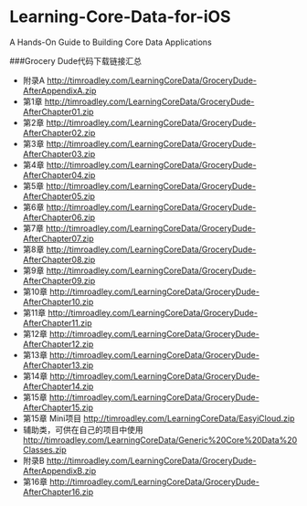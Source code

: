 # Learning-Core-Data-for-iOS
A Hands-On Guide to Building Core Data Applications


###Grocery Dude代码下载链接汇总
- 附录A
http://timroadley.com/LearningCoreData/GroceryDude-AfterAppendixA.zip
- 第1章
http://timroadley.com/LearningCoreData/GroceryDude-AfterChapter01.zip
- 第2章
http://timroadley.com/LearningCoreData/GroceryDude-AfterChapter02.zip
- 第3章
http://timroadley.com/LearningCoreData/GroceryDude-AfterChapter03.zip
- 第4章
http://timroadley.com/LearningCoreData/GroceryDude-AfterChapter04.zip
- 第5章
http://timroadley.com/LearningCoreData/GroceryDude-AfterChapter05.zip
- 第6章
http://timroadley.com/LearningCoreData/GroceryDude-AfterChapter06.zip
- 第7章
http://timroadley.com/LearningCoreData/GroceryDude-AfterChapter07.zip
- 第8章
http://timroadley.com/LearningCoreData/GroceryDude-AfterChapter08.zip
- 第9章
http://timroadley.com/LearningCoreData/GroceryDude-AfterChapter09.zip
- 第10章
http://timroadley.com/LearningCoreData/GroceryDude-AfterChapter10.zip
- 第11章
http://timroadley.com/LearningCoreData/GroceryDude-AfterChapter11.zip
- 第12章
http://timroadley.com/LearningCoreData/GroceryDude-AfterChapter12.zip
- 第13章
http://timroadley.com/LearningCoreData/GroceryDude-AfterChapter13.zip
- 第14章
http://timroadley.com/LearningCoreData/GroceryDude-AfterChapter14.zip
- 第15章
http://timroadley.com/LearningCoreData/GroceryDude-AfterChapter15.zip
- 第15章 Mini项目
http://timroadley.com/LearningCoreData/EasyiCloud.zip
- 辅助类，可供在自己的项目中使用
http://timroadley.com/LearningCoreData/Generic%20Core%20Data%20Classes.zip
- 附录B
http://timroadley.com/LearningCoreData/GroceryDude-AfterAppendixB.zip
- 第16章
http://timroadley.com/LearningCoreData/GroceryDude-AfterChapter16.zip
